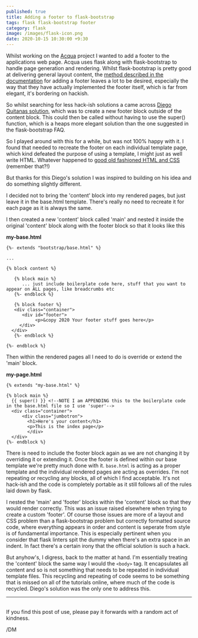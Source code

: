 ```yaml
---
published: true
title: Adding a footer to flask-bootstrap
tags: flask flask-bootstrap footer 
category: flask 
image: /images/flask-icon.png
date: 2020-10-15 10:30:00 +9:30
---
```


Whilst working on the [Acqua](https://deeemm.com/acqua/2020/10/05/acqua-dp.html) project I wanted to add a footer to the applications web page. Acqua uses flask along with flask-bootstrap to handle page generation and rendering. Whilst flask-bootstrap is pretty good at delivering general layout content, the [method described in the documentation](https://pythonhosted.org/Flask-Bootstrap/faq.html?highlight=footer#how-do-i-add-a-footer) for adding a footer leaves a lot to be desired, especially the way that they have actually implemented the footer itself, which is far from elegant, it's bordering on hackish.

So whilst searching for less hack-ish solutions a came across [Diego Quitanas solution](https://gist.github.com/diegoquintanav/c72f827401dfac68ef4ec62e1c234612), which was to create a new footer block outside of the content block. This could then be called without having to use the super() function, which is a heaps more elegant solution than the one suggested in the flask-bootstrap FAQ.

So I played around with this for a while, but was not 100% happy with it. I found that needed to recreate the footer on each individual template page, which kind defeated the purpose of using a template, I might just as well write HTML. Whatever happened to [good old fashioned HTML and CSS](http://www.csszengarden.com/) (remember that?!)

But thanks for this Diego's solution I was inspired to building on his idea and do something slightly different.

I decided not to bring the 'content' block into my rendered pages, but just leave it in the base.html template. There's really no need to recreate it for each page as it is always the same.

I then created a new 'content' block called 'main' and nested it inside the original 'content' block along with the footer block so that it looks like this

**my-base.html**
```jinja2
{%- extends "bootstrap/base.html" %}

...

{% block content %}

   {% block main %}
	  ... just include boilerplate code here, stuff that you want to appear on ALL pages, like breadcrumbs etc
   {%- endblock %}
   
   {% block footer %}
   <div class="container">
	  <div id="footer">
		   <p>&copy 2020 Your footer stuff goes here</p>
	 </div>
  </div>
   {%- endblock %}

{%- endblock %}
```

Then within the rendered pages all I need to do is override or extend the 'main' block.

**my-page.html**
```jinja2
{% extends "my-base.html" %}

{% block main %}
  {{ super() }} <!--NOTE I am APPENDING this to the boilerplate code in the base.html file so I use 'super'-->
  <div class="container">
	  <div class="jumbotron">
		<h1>Here's your content</h1>
		<p>This is the index page</p>
		</div>
  </div>
{%- endblock %}
```

There is need to include the footer block again as we are not changing it by overriding it or extending it. Once the footer is defined within our base template we're pretty much done with it. `base.html` is acting as a proper template and the individual rendered pages are acting as overrides. I'm not repeating or recycling any blocks, all of which I find acceptable. It's not hack-ish and the code is completely portable as it still follows all of the  rules laid down by flask.

I nested the 'main' and 'footer' blocks within the 'content' block so that they would render correctly. This was an issue raised elsewhere when trying to create a custom 'footer'. Of course those issues are more of a layout and CSS problem than a flask-bootstrap problem but correctly formatted source code, where everything appears in order and content is seperate from style is of fundamental importance. This is especially pertinent when you consider that flask linters spit the dummy when there's an extra space in an indent. In fact there's a certain irony that the official solution is such a hack.

But anyhow's, I digress, back to the matter at hand. I'm essentially treating the 'content' block the same way I would the `<body>` tag. It encapsulates all content and so is not something that needs to be repeated in individual template files. This recycling and repeating of code seems to be something that is missed on all of the tutorials online, where much of the code is recycled.  Diego's solution was the only one to address this.

---
<br>
If you find this post of use, please pay it forwards with a random act of kindness. 

/DM
